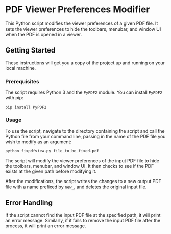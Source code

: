 
# PDF Viewer Preferences Modifier

This Python script modifies the viewer preferences of a given PDF file. It sets the viewer preferences to hide the toolbars, menubar, and window UI when the PDF is opened in a viewer.

## Getting Started

These instructions will get you a copy of the project up and running on your local machine.

### Prerequisites

The script requires Python 3 and the `PyPDF2` module. You can install `PyPDF2` with pip:

``pip install PyPDF2``

### Usage

To use the script, navigate to the directory containing the script and call the Python file from your command line, passing in the name of the PDF file you wish to modify as an argument:

``python fixpdfview.py file_to_be_fixed.pdf``

The script will modify the viewer preferences of the input PDF file to hide the toolbars, menubar, and window UI. It then checks to see if the PDF exists at the given path before modifying it. 

After the modifications, the script writes the changes to a new output PDF file with a name prefixed by `new_`, and deletes the original input file.

## Error Handling

If the script cannot find the input PDF file at the specified path, it will print an error message. Similarly, if it fails to remove the input PDF file after the process, it will print an error message.
